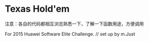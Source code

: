 # Texas Hold'em
注意：各自的代码都相互浏览熟悉一下，了解一下函数用途，方便调用  

For 2015 Huawei Software Elite Challenge.
// set up by m.Just
